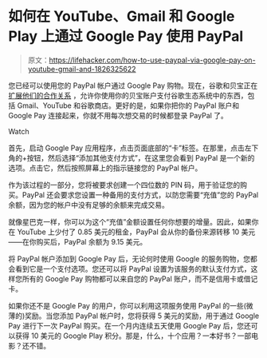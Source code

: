 # 如何在 YouTube、Gmail 和 Google Play 上通过 Google Pay 使用 PayPal

> 原文：<https://lifehacker.com/how-to-use-paypal-via-google-pay-on-youtube-gmail-and-1826325622>

您已经可以使用您的 PayPal 帐户通过 Google Pay 购物。现在，谷歌和贝宝正在 [扩展他们的合作关系](https://www.paypal.com/stories/us/deepening-our-partnership-with-google-pay) ，允许你使用你的贝宝账户支付谷歌生态系统中的东西，包括 Gmail、YouTube 和谷歌商店。更好的是，如果你把你的 PayPal 账户和 Google Pay 连接起来，你就不用每次想交易的时候都登录 PayPal 了。

Watch

首先，启动 Google Pay 应用程序，点击页面底部的“卡”标签。在那里，点击左下角的+按钮，然后选择“添加其他支付方式”，在这里您会看到 PayPal 是一个新的选项。点击它，然后按照屏幕上的指示链接您的 PayPal 帐户。

作为该过程的一部分，您将被要求创建一个四位数的 PIN 码，用于验证您的购买。PayPal 还会要求您设置一种备用的支付方式，以防您需要“充值”您的 PayPal 余额，因为您的帐户中没有足够的余额来完成交易。

就像星巴克一样，你可以为这个“充值”金额设置任何你想要的增量。因此，如果你在 YouTube 上少付了 0.85 美元的租金，PayPal 会从你的备份来源转移 10 美元——在你购买后，PayPal 余额为 9.15 美元。

将 PayPal 帐户添加到 Google Pay 后，无论何时使用 Google 的服务购物，您都会看到它是一个支付选项。您还可以将 PayPal 设置为该服务的默认支付方式，这样您所有的 Google Pay 购物都可以来自您的 PayPal 账户，而不是信用卡或借记卡。

如果你还不是 Google Pay 的用户，你可以利用这项服务使用 PayPal 的一些(微薄的)奖励。当您添加 PayPal 帐户时，您将获得 5 美元的奖励，用于通过 Google Pay 进行下一次 PayPal 购买。在一个月内连续五天使用 Google Pay 后，您还可以获得 10 美元的 Google Play 积分。那是，什么，十个应用？一本好书？一部电影？还不错。